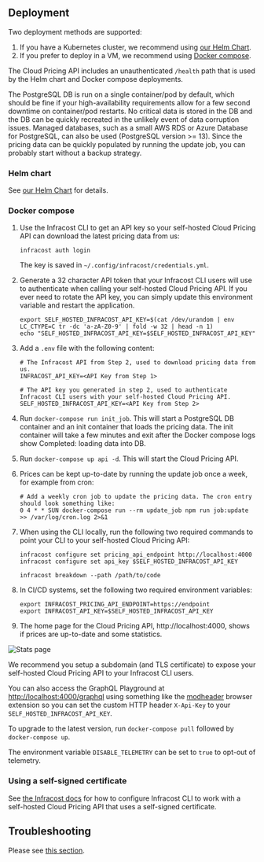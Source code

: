 
## Deployment

Two deployment methods are supported:
1. If you have a Kubernetes cluster, we recommend using [our Helm Chart](https://github.com/infracost/helm-charts/tree/master/charts/cloud-pricing-api).
2. If you prefer to deploy in a VM, we recommend using [Docker compose](#docker-compose).

The Cloud Pricing API includes an unauthenticated `/health` path that is used by the Helm chart and Docker compose deployments.

The PostgreSQL DB is run on a single container/pod by default, which should be fine if your high-availability requirements allow for a few second downtime on container/pod restarts. No critical data is stored in the DB and the DB can be quickly recreated in the unlikely event of data corruption issues. Managed databases, such as a small AWS RDS or Azure Database for PostgreSQL, can also be used (PostgreSQL version >= 13). Since the pricing data can be quickly populated by running the update job, you can probably start without a backup strategy.

### Helm chart

See [our Helm Chart](https://github.com/infracost/helm-charts/tree/master/charts/cloud-pricing-api) for details.

### Docker compose

1. Use the Infracost CLI to get an API key so your self-hosted Cloud Pricing API can download the latest pricing data from us:
   ```
   infracost auth login
   ```
   The key is saved in `~/.config/infracost/credentials.yml`.

2. Generate a 32 character API token that your Infracost CLI users will use to authenticate when calling your self-hosted Cloud Pricing API. If you ever need to rotate the API key, you can simply update this environment variable and restart the application.
   ```
   export SELF_HOSTED_INFRACOST_API_KEY=$(cat /dev/urandom | env LC_CTYPE=C tr -dc 'a-zA-Z0-9' | fold -w 32 | head -n 1)
   echo "SELF_HOSTED_INFRACOST_API_KEY=$SELF_HOSTED_INFRACOST_API_KEY"
   ```

3. Add a `.env` file with the following content:
   ```
   # The Infracost API from Step 2, used to download pricing data from us.
   INFRACOST_API_KEY=<API Key from Step 1>

   # The API key you generated in step 2, used to authenticate Infracost CLI users with your self-hosted Cloud Pricing API.
   SELF_HOSTED_INFRACOST_API_KEY=<API Key from Step 2>
   ```

4. Run `docker-compose run init_job`. This will start a PostgreSQL DB container and an init container that loads the pricing data. The init container will take a few minutes and exit after the Docker compose logs show Completed: loading data into DB.

5. Run `docker-compose up api -d`. This will start the Cloud Pricing API.

6. Prices can be kept up-to-date by running the update job once a week, for example from cron:
   ```
   # Add a weekly cron job to update the pricing data. The cron entry should look something like:
   0 4 * * SUN docker-compose run --rm update_job npm run job:update >> /var/log/cron.log 2>&1
   ```

7. When using the CLI locally, run the following two required commands to point your CLI to your self-hosted Cloud Pricing API:
   ```
   infracost configure set pricing_api_endpoint http://localhost:4000
   infracost configure set api_key $SELF_HOSTED_INFRACOST_API_KEY

   infracost breakdown --path /path/to/code
   ```

8. In CI/CD systems, set the following two required environment variables:
   ```
   export INFRACOST_PRICING_API_ENDPOINT=https://endpoint
   export INFRACOST_API_KEY=$SELF_HOSTED_INFRACOST_API_KEY
   ```

9. The home page for the Cloud Pricing API, http://localhost:4000, shows if prices are up-to-date and some statistics.

![Stats page](https://github.com/infracost/cloud-pricing-api/raw/master/.github/assets/stats_page.png "Stats page")

We recommend you setup a subdomain (and TLS certificate) to expose your self-hosted Cloud Pricing API to your Infracost CLI users.

You can also access the GraphQL Playground at [http://localhost:4000/graphql](http://localhost:4000/graphql) using something like the [modheader](https://bewisse.com/modheader/) browser extension so you can set the custom HTTP header `X-Api-Key` to your `SELF_HOSTED_INFRACOST_API_KEY`.

To upgrade to the latest version, run `docker-compose pull` followed by `docker-compose up`.

The environment variable `DISABLE_TELEMETRY` can be set to `true` to opt-out of telemetry.

### Using a self-signed certificate

See [the Infracost docs](https://www.infracost.io/docs/cloud_pricing_api/self_hosted/#using-a-self-signed-certificate) for how to configure Infracost CLI to work with a self-hosted Cloud Pricing API that uses a self-signed certificate.

## Troubleshooting

Please see [this section](https://www.infracost.io/docs/cloud_pricing_api/self_hosted/#troubleshooting).
